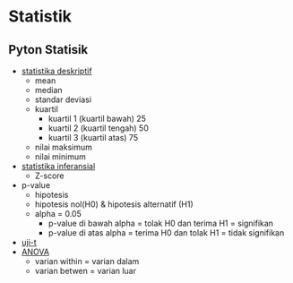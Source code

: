 # Statistik

## Pyton Statisik
* [statistika deskriptif](https://github.com/AhmadFirmanto/Statistik/blob/main/deskriptif.ipynb)
  - mean
  - median
  - standar deviasi
  - kuartil
    - kuartil 1 (kuartil bawah) 25 
    - kuartil 2 (kuartil tengah) 50
    - kuartil 3 (kuartil atas) 75
  - nilai maksimum
  - nilai minimum
* [statistika inferansial](https://github.com/AhmadFirmanto/Statistik/blob/main/inferensial.ipynb)
  - Z-score
* p-value
  - hipotesis
  - hipotesis nol(H0) & hipotesis alternatif (H1)
  - alpha = 0.05
    - p-value di bawah alpha = tolak H0 dan terima H1 = signifikan
    - p-value di atas alpha = terima H0 dan tolak H1 = tidak signifikan
* [uji-t](https://github.com/AhmadFirmanto/Statistik/blob/main/t_stat.ipynb)
* [ANOVA](https://github.com/AhmadFirmanto/Statistik/blob/main/anova.ipynb)
  - varian within = varian dalam
  - varian betwen = varian luar
